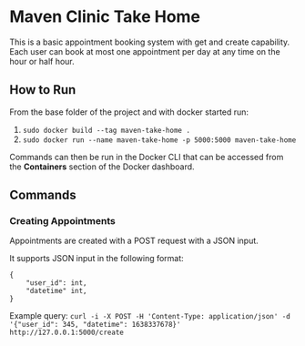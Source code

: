# Maven Clinic Take Home

This is a basic appointment booking system with get and create capability. Each user can book at most one appointment per day at any time on the hour or half hour.

## How to Run
From the base folder of the project and with docker started run:
1. `sudo docker build --tag maven-take-home .`
2. `sudo docker run --name maven-take-home -p 5000:5000 maven-take-home`

Commands can then be run in the Docker CLI that can be accessed from the **Containers** section of the Docker dashboard.

## Commands

### Creating Appointments
Appointments are created with a POST request with a JSON input.

It supports JSON input in the following format:
```
{
    "user_id": int,
    "datetime" int,
}
```

Example query: `curl -i -X POST -H 'Content-Type: application/json' -d '{"user_id": 345, "datetime": 1638337678}' http://127.0.0.1:5000/create`